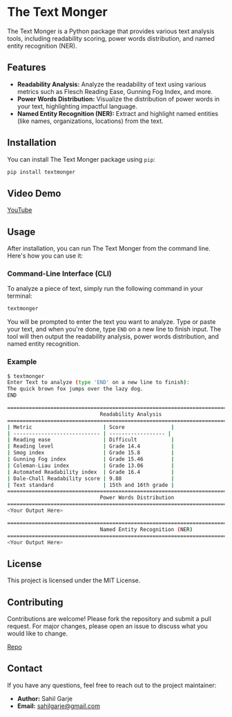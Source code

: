 # The Text Monger

The Text Monger is a Python package that provides various text analysis tools, including readability scoring, power words distribution, and named entity recognition (NER).

## Features

- **Readability Analysis:** Analyze the readability of text using various metrics such as Flesch Reading Ease, Gunning Fog Index, and more.
- **Power Words Distribution:** Visualize the distribution of power words in your text, highlighting impactful language.
- **Named Entity Recognition (NER):** Extract and highlight named entities (like names, organizations, locations) from the text.

## Installation

You can install The Text Monger package using `pip`:

```bash
pip install textmonger
```

## Video Demo

[YouTube](https://youtu.be/a4jGtjacMm8)

## Usage

After installation, you can run The Text Monger from the command line. Here's how you can use it:

### Command-Line Interface (CLI)

To analyze a piece of text, simply run the following command in your terminal:

```bash
textmonger
```

You will be prompted to enter the text you want to analyze. Type or paste your text, and when you're done, type `END` on a new line to finish input. The tool will then output the readability analysis, power words distribution, and named entity recognition.

### Example

```bash
$ textmonger
Enter Text to analyze (type 'END' on a new line to finish):
The quick brown fox jumps over the lazy dog.
END

================================================================================
                              Readability Analysis
================================================================================
| Metric                       | Score               |
| ---------------------------- | ------------------ |
| Reading ease                 | Difficult           |
| Reading level                | Grade 14.4          |
| Smog index                   | Grade 15.8          |
| Gunning Fog index            | Grade 15.46         |
| Coleman-Liau index           | Grade 13.06         |
| Automated Readability index  | Grade 16.4          |
| Dale-Chall Readability score | 9.88                |
| Text standard                | 15th and 16th grade |
================================================================================
                              Power Words Distribution
================================================================================
<Your Output Here>

================================================================================
                              Named Entity Recognition (NER)
================================================================================
<Your Output Here>
```

## License

This project is licensed under the MIT License. 

## Contributing

Contributions are welcome! Please fork the repository and submit a pull request. For major changes, please open an issue to discuss what you would like to change.

[Repo](https://github.com/oceanthunder/The-Text-Monger)

## Contact

If you have any questions, feel free to reach out to the project maintainer:

- **Author:** Sahil Garje
- **Email:** sahilgarje@gmail.com

